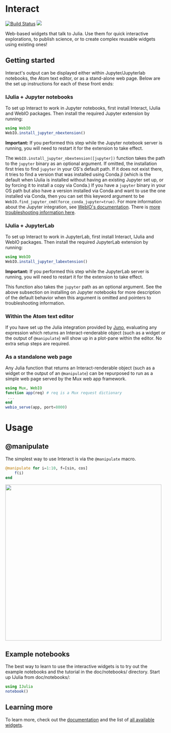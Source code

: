 # Interact

[![Build Status](https://travis-ci.org/JuliaGizmos/Interact.jl.svg?branch=master)](https://travis-ci.org/JuliaGizmos/Interact.jl)
[![](https://img.shields.io/badge/docs-latest-blue.svg)](https://JuliaGizmos.github.io/Interact.jl/latest)

Web-based widgets that talk to Julia. Use them for quick interactive explorations, to publish science, or to create complex reusable widgets using existing ones!

## Getting started

Interact's output can be displayed either within Jupyter/Jupyterlab notebooks, the Atom text editor, or as a stand-alone web page. Below are the set up instructions for each of these front ends:


### IJulia + Jupyter notebooks
To set up Interact to work in Jupyter notebooks, first install Interact, IJulia and WebIO packages. Then install the required Jupyter extension by running:

```julia
using WebIO
WebIO.install_jupyter_nbextension()
```
**Important:** If you performed this step while the Jupyter notebook server is running, you will need to restart it for the extension to take effect.

The `WebIO.install_jupyter_nbextension([jupyter])` function takes the path to the `jupyter` binary as an optional argument. If omitted, the installation first tries to find `jupyter` in your OS's default path. If it does not exist there, it tries to find a version that was installed using Conda.jl (which is the default when IJulia is installed without having an existing Jupyter set up, or by forcing it to install a copy via Conda.) If you have a `jupyter` binary in your OS path but also have a version installed via Conda and want to use the one installed via Conda, then you can set this keyword argument to be `WebIO.find_jupyter_cmd(force_conda_jupyter=true)`. For more information about the Jupyter integration, see [WebIO's documentation](https://juliagizmos.github.io/WebIO.jl/latest/providers/ijulia/). There is [more troubleshooting information here](https://juliagizmos.github.io/WebIO.jl/latest/troubleshooting/not-detected/).

### IJulia + JupyterLab

To set up Interact to work in JupyterLab, first install Interact, IJulia and WebIO packages. Then install the required JupyterLab extension by running:

```julia
using WebIO
WebIO.install_jupyter_labextension()
```
**Important:** If you performed this step while the JupyterLab server is running, you will need to restart it for the extension to take effect.

This function also takes the `jupyter` path as an optional argument. See the above subsection on installing on Jupyter notebooks for more description of the default behavior when this argument is omitted and pointers to troubleshooting information.

### Within the Atom text editor

If you have set up the Julia integration provided by [Juno](https://junolab.org/), evaluating any expression which returns an Interact-renderable object (such as a widget or the output of `@manipulate`) will show up in a plot-pane within the editor. No extra setup steps are required.

### As a standalone web page

Any Julia function that returns an Interact-renderable object (such as a widget or the output of an `@manipulate`) can be repurposed to run as a simple web page served by the Mux web app framework.
```julia
using Mux, WebIO
function app(req) # req is a Mux request dictionary
 ...
end
webio_serve(app, port=8000)
```
# Usage
## @manipulate

The simplest way to use Interact is via the `@manipulate` macro.

```julia
@manipulate for i=1:10, f=[sin, cos]
	f(i)
end
```

[<img src="https://user-images.githubusercontent.com/6333339/41034492-a797bb62-6981-11e8-9c36-d7cb1f4a6f81.png" width="489">](https://vimeo.com/273565899)
## Example notebooks

The best way to learn to use the interactive widgets is to try out the example notebooks and the tutorial in the doc/notebooks/ directory. Start up IJulia from doc/notebooks/:

```julia
using IJulia
notebook()
```

## Learning more

To learn more, check out the [documentation](https://JuliaGizmos.github.io/Interact.jl/latest/) and the list of [all available widgets](https://juliagizmos.github.io/Interact.jl/latest/widgets/).
